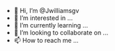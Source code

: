- 👋 Hi, I’m @Jwilliamsgv
- 👀 I’m interested in ...
- 🌱 I’m currently learning ...
- 💞️ I’m looking to collaborate on ...
- 📫 How to reach me ...

<!---
Jwilliamsgv/Jwilliamsgv is a ✨ special ✨ repository because its `README.md` (this file) appears on your GitHub profile.
You can click the Preview link to take a look at your changes.
--->

